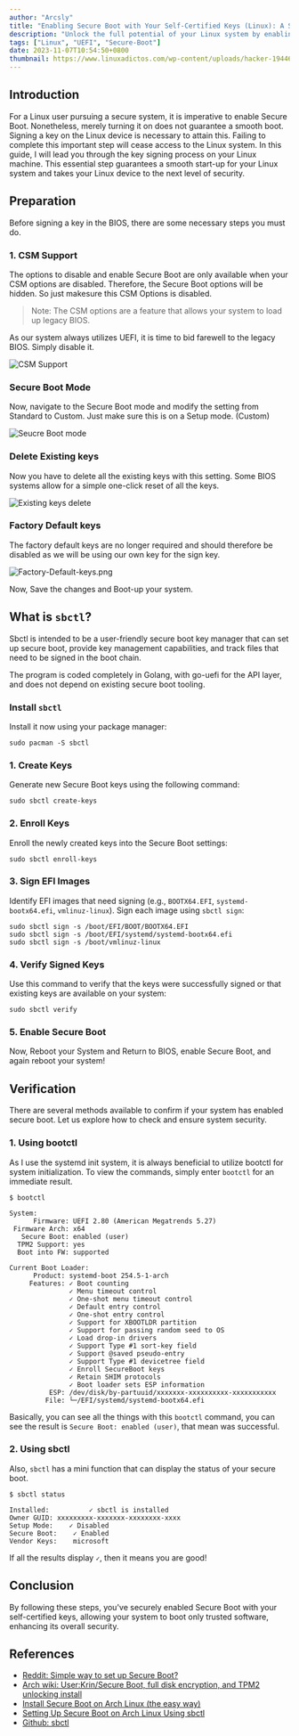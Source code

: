 ```yaml
---
author: "Arcsly"
title: "Enabling Secure Boot with Your Self-Certified Keys (Linux): A Step-by-Step Guide"
description: "Unlock the full potential of your Linux system by enabling Secure Boot with your own self-certified keys. This step-by-step guide walks you through the process, ensuring a secure and seamless boot experience."
tags: ["Linux", "UEFI", "Secure-Boot"]
date: 2023-11-07T10:54:50+0800
thumbnail: https://www.linuxadictos.com/wp-content/uploads/hacker-1944688_1280.jpg
---
```


## Introduction

For a Linux user pursuing a secure system, it is imperative to enable Secure Boot. Nonetheless, merely turning it on does not guarantee a smooth boot. Signing a key on the Linux device is necessary to attain this. Failing to complete this important step will cease access to the Linux system. In this guide, I will lead you through the key signing process on your Linux machine. This essential step guarantees a smooth start-up for your Linux system and takes your Linux device to the next level of security.

## Preparation

Before signing a key in the BIOS, there are some necessary steps you must do.

### 1. CSM Support

The options to disable and enable Secure Boot are only available when your CSM options are disabled. Therefore, the Secure Boot options will be hidden. So just makesure this CSM Options is disabled.

>Note: The CSM options are a feature that allows your system to load up legacy BIOS. 

As our system always utilizes UEFI, it is time to bid farewell to the legacy BIOS. Simply disable it.

![CSM Support](https://www.technewstoday.com/wp-content/uploads/2023/07/csm-support-disabled-enabled-gigabyte.jpg)


### Secure Boot Mode

Now, navigate to the Secure Boot mode and modify the setting from Standard to Custom. Just make sure this is on a Setup mode. (Custom)

![Seucre Boot mode](https://www.linuxjournal.com/files/linuxjournal.com/ufiles/imagecache/large-550px-centered/u1002061/11883f1.png)

### Delete Existing keys

Now you have to delete all the existing keys with this setting. Some BIOS systems allow for a simple one-click reset of all the keys.

![Existing keys delete](https://www.isunshare.com/images/article/windows-password/enable-disable-secure-boot-in-uefi-bios/clear-secure-boot-keys-in-asus.png)

### Factory Default keys

The factory default keys are no longer required and should therefore be disabled as we will be using our own key for the sign key.

![Factory-Default-keys.png](/blog/linux/system/UEFI/Secure-Boot/How-to-enable-secure-boot-with-self-cert/Factory-Default-keys.png)

Now, Save the changes and Boot-up your system.

##  What is  `sbctl`?

Sbctl is intended to be a user-friendly secure boot key manager that can set up secure boot, provide key management capabilities, and track files that need to be signed in the boot chain.

The program is coded completely in Golang, with go-uefi for the API layer, and does not depend on existing secure boot tooling. 

### Install `sbctl`

Install it now using your package manager:

```shell
sudo pacman -S sbctl
```

### 1. Create Keys

Generate new Secure Boot keys using the following command:

```shell
sudo sbctl create-keys
```

### 2. Enroll Keys

Enroll the newly created keys into the Secure Boot settings:

```shell
sudo sbctl enroll-keys
```

### 3. Sign EFI Images

Identify EFI images that need signing (e.g., `BOOTX64.EFI`, `systemd-bootx64.efi`, `vmlinuz-linux`). Sign each image using `sbctl sign`:

```shell
sudo sbctl sign -s /boot/EFI/BOOT/BOOTX64.EFI
sudo sbctl sign -s /boot/EFI/systemd/systemd-bootx64.efi
sudo sbctl sign -s /boot/vmlinuz-linux
```

### 4. Verify Signed Keys

Use this command to verify that the keys were successfully signed or that existing keys are available on your system:

```shell
sudo sbctl verify
```

### 5. Enable Secure Boot

Now, Reboot your System and Return to BIOS, enable Secure Boot, and again reboot your system!

## Verification

There are several methods available to confirm if your system has enabled secure boot. Let us explore how to check and ensure system security.

### 1. Using bootctl

As I use the systemd init system, it is always beneficial to utilize bootctl for system initialization. To view the commands, simply enter `bootctl` for an immediate result.

```shell
$ bootctl

System:
      Firmware: UEFI 2.80 (American Megatrends 5.27)
 Firmware Arch: x64
   Secure Boot: enabled (user)
  TPM2 Support: yes
  Boot into FW: supported

Current Boot Loader:
      Product: systemd-boot 254.5-1-arch
     Features: ✓ Boot counting
               ✓ Menu timeout control
               ✓ One-shot menu timeout control
               ✓ Default entry control
               ✓ One-shot entry control
               ✓ Support for XBOOTLDR partition
               ✓ Support for passing random seed to OS
               ✓ Load drop-in drivers
               ✓ Support Type #1 sort-key field
               ✓ Support @saved pseudo-entry
               ✓ Support Type #1 devicetree field
               ✓ Enroll SecureBoot keys
               ✓ Retain SHIM protocols
               ✓ Boot loader sets ESP information
          ESP: /dev/disk/by-partuuid/xxxxxxx-xxxxxxxxxx-xxxxxxxxxxx
         File: └─/EFI/systemd/systemd-bootx64.efi
```

Basically, you can see all the things with this `bootctl` command, you can see the result is `Secure Boot: enabled (user)`, that mean was successful.

### 2. Using sbctl

Also, `sbctl` has a mini function that can display the status of your secure boot.

```shell
$ sbctl status     

Installed:          ✓ sbctl is installed
Owner GUID:	xxxxxxxxx-xxxxxxx-xxxxxxxx-xxxx
Setup Mode:	   ✓ Disabled
Secure Boot:	✓ Enabled
Vendor Keys:	microsoft
```

If all the results display `✓`, then it means you are good! 

## Conclusion

By following these steps, you've securely enabled Secure Boot with your self-certified keys, allowing your system to boot only trusted software, enhancing its overall security.

## References

- [Reddit: Simple way to set up Secure Boot? ](https://www.reddit.com/r/archlinux/comments/ji0be6/simple_way_to_set_up_secure_boot/)
- [Arch wiki: User:Krin/Secure Boot, full disk encryption, and TPM2 unlocking install](https://wiki.archlinux.org/title/User:Krin/Secure_Boot,_full_disk_encryption,_and_TPM2_unlocking_install)
- [Install Secure Boot on Arch Linux (the easy way)](https://onion.tube/watch?v=yU-SE7QX6WQ)
- [Setting Up Secure Boot on Arch Linux Using sbctl](https://onion.tube/watch?v=R5dUWnSQIuY)
- [Github: sbctl](https://github.com/Foxboron/sbctl)
